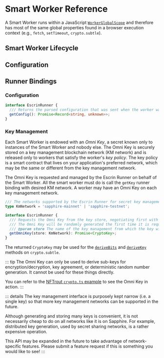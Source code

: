 # Smart Worker Reference

A Smart Worker runs within a JavaScript [`WorkerGlobalScope`](https://developer.mozilla.org/en-US/docs/Web/API/WorkerGlobalScope) and therefore has most of the same global properties found in a browser execution context (e.g., `fetch`, `setTimeout`, `crypto.subtle`).

## Smart Worker Lifecycle

## Configuration


## Runner Bindings

### Configuration


```ts
interface EscrinRunner {
  /// Returns the parsed configuration that was sent when the worker was created.
  getConfig(): Promise<Record<string, unknown>>;
}
```

### Key Management

Each Smart Worker is endowed with an _Omni Key_, a secret known only to instances of the Smart Worker and nobody else.
The Omni Key is securely stored on a key management blockchain network (KM network) and is released only to workers that satisfy the worker's _key policy_.
The key policy is a smart contract that lives on your application's preferred network, which may be the same or different from the key management network.

The Omni Key is requested and managed by the Escrin Runner on behalf of the Smart Worker.
All the smart worker must do is call the `getKey` runner binding with desired KM network.
A worker may have an Omni Key on each key management network.

```ts
/// The networks supported by the Escrin Runner for secret key management.
type KmNetwork = 'sapphire-mainnet' | 'sapphire-testnet';

interface EscrinRunner {
  /// Requests the Omni Key from the key store, negotiating first with any configured key policies.
  /// The Omni Key will be randomly generated the first time it is requested.
  /// @param store The name of the key management from which the key will be fetched.
  getOmniKey(store: KmNetwork): Promise<CryptoKey>;
}
```

The returned `CryptoKey` may be used for the [`deriveBits`](https://developer.mozilla.org/en-US/docs/Web/API/SubtleCrypto/deriveBits) and [`deriveKey`](https://developer.mozilla.org/en-US/docs/Web/API/SubtleCrypto/deriveKey) methods on `crypto.subtle`.

::: tip
The Omni Key can only be used to derive sub-keys for encryption/decryption, key agreement, or deterministic random number generation.
It cannot be used for these things directly.

You can refer to the [NFTrout `crypto.ts` example](https://github.com/escrin/nftrout/blob/main/worker/src/crypto.ts) to see the Omni Key in action.
:::

::: details
The key management interface is purposely kept narrow (i.e. a single key) so that more key management networks can be supported in the future.

Although generating and storing many keys is convenient, it is not necessarily cheap to do on all networks like it is on Sapphire.
For example, distributed key generation, used by secret sharing networks, is a rather expensive operation.

This API may be expanded in the future to take advantage of network-specific features.
Please submit a feature request if this is something you would like to see!
:::

